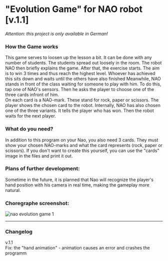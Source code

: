 # "Evolution Game" for NAO robot [v.1.1]
*Attention: this project is only available in German!*


### How the Game works

This game serves to loosen up the lesson a bit. It can be done with any number of students. 
The students spread out loosely in the room. The robot NAO then briefly explains the game.
After that, the exercise starts.
The aim is to win 3 times and thus reach the highest level. Whoever has achieved this 
sits down and waits until the others have also finished
Meanwhile, NAO stands in front of the class waiting for someone to play with him.
To do this, tap one of NAO's sensors. Then he asks the player to choose one of the three cards infront of him.<br>
On each card is a NAO-mark. These stand for rock, paper or scissors.
The player shows the chosen card to the robot. 
Internally, NAO has also chosen one of the three variants.
It tells the player who has won. Then the robot waits for the next player.

### What do you need?

In addition to this program on your Nao, you also need 3 cards.
They must show your chosen NAO-marks and what the card represents (rock, paper or scissors).
If you don't want to create this yourself, you can use the "cards" image in the files and print it out.

### Plans of further development:

Sometime in the future, it is planned that Nao will recognize the player's hand position
with his camera in real time, making the gameplay more natural.

### Choregraphe screenshot:
![nao evolution game 1](https://user-images.githubusercontent.com/68842909/213145129-9a2e5c62-193e-4891-8d9a-21d95afc7a64.jpeg)

---

### Changelog

v.1.1 <br>
Fix: the "hand animation" - animation causes an error and crashes the programm
